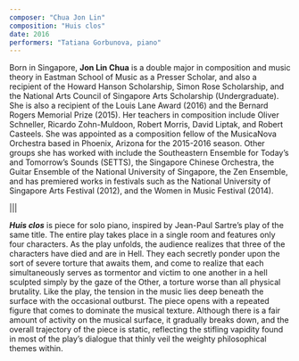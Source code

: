 ```yaml
---
composer: "Chua Jon Lin"
composition: "Huis clos"
date: 2016
performers: "Tatiana Gorbunova, piano"
---
```

Born in Singapore, **Jon Lin Chua** is a double major in composition and music theory in Eastman School of Music as a Presser Scholar, and also a recipient of the Howard Hanson Scholarship, Simon Rose Scholarship, and the National Arts Council of Singapore Arts Scholarship (Undergraduate). She is also a recipient of the Louis Lane Award (2016) and the Bernard Rogers Memorial Prize (2015). Her teachers in composition include Oliver Schneller, Ricardo Zohn-Muldoon, Robert Morris, David Liptak, and Robert Casteels. She was appointed as a composition fellow of the MusicaNova Orchestra based in Phoenix, Arizona for the 2015-2016 season. Other groups she has worked with include the Southeastern Ensemble for Today’s and Tomorrow’s Sounds (SETTS), the Singapore Chinese Orchestra, the Guitar Ensemble of the National University of Singapore, the Zen Ensemble, and has premiered works in festivals such as the National University of Singapore Arts Festival (2012), and the Women in Music Festival (2014).

|||

**_Huis clos_** is piece for solo piano, inspired by Jean-Paul Sartre’s play of the same title. The entire play takes place in a single room and features only four characters. As the play unfolds, the audience realizes that three of the characters have died and are in Hell. They each secretly ponder upon the sort of severe torture that awaits them, and come to realize that each simultaneously serves as tormentor and victim to one another in a hell sculpted simply by the gaze of the Other, a torture worse than all physical brutality. Like the play, the tension in the music lies deep beneath the surface with the occasional outburst. The piece opens with a repeated figure that comes to dominate the musical texture. Although there is a fair amount of activity on the musical surface, it gradually breaks down, and the overall trajectory of the piece is static, reflecting the stifling vapidity found in most of the play’s dialogue that thinly veil the weighty philosophical themes within.